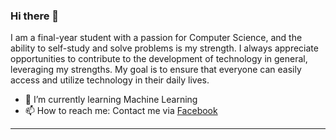 ### Hi there 👋

I am a final-year student with a passion for Computer Science, and the ability to self-study and solve problems is my strength. I always appreciate opportunities to contribute to the development of technology in general, leveraging my strengths. My goal is to ensure that everyone can easily access and utilize technology in their daily lives.

- 🌱 I’m currently learning Machine Learning
- 📫 How to reach me: Contact me via [Facebook](facebook.com/tuananh020402/)

----

<!--
**vhtuananh020402/vhtuananh020402** is a ✨ _special_ ✨ repository because its `README.md` (this file) appears on your GitHub profile.

Here are some ideas to get you started:

- 🔭 I’m currently working on ...
- 🌱 I’m currently learning ...
- 👯 I’m looking to collaborate on ...
- 🤔 I’m looking for help with ...
- 💬 Ask me about ...
- 📫 How to reach me: ...
- 😄 Pronouns: ...
- ⚡ Fun fact: ...
-->
